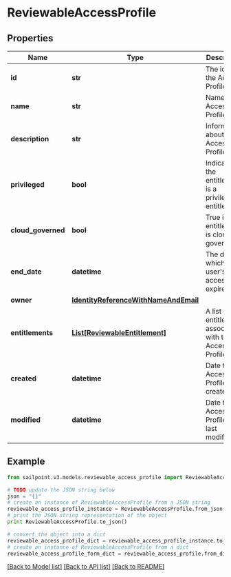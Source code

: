 # ReviewableAccessProfile


## Properties

Name | Type | Description | Notes
------------ | ------------- | ------------- | -------------
**id** | **str** | The id of the Access Profile | [optional] 
**name** | **str** | Name of the Access Profile | [optional] 
**description** | **str** | Information about the Access Profile | [optional] 
**privileged** | **bool** | Indicates if the entitlement is a privileged entitlement | [optional] 
**cloud_governed** | **bool** | True if the entitlement is cloud governed | [optional] 
**end_date** | **datetime** | The date at which a user&#39;s access expires | [optional] 
**owner** | [**IdentityReferenceWithNameAndEmail**](IdentityReferenceWithNameAndEmail.md) |  | [optional] 
**entitlements** | [**List[ReviewableEntitlement]**](ReviewableEntitlement.md) | A list of entitlements associated with this Access Profile | [optional] 
**created** | **datetime** | Date the Access Profile was created. | [optional] 
**modified** | **datetime** | Date the Access Profile was last modified. | [optional] 

## Example

```python
from sailpoint.v3.models.reviewable_access_profile import ReviewableAccessProfile

# TODO update the JSON string below
json = "{}"
# create an instance of ReviewableAccessProfile from a JSON string
reviewable_access_profile_instance = ReviewableAccessProfile.from_json(json)
# print the JSON string representation of the object
print ReviewableAccessProfile.to_json()

# convert the object into a dict
reviewable_access_profile_dict = reviewable_access_profile_instance.to_dict()
# create an instance of ReviewableAccessProfile from a dict
reviewable_access_profile_form_dict = reviewable_access_profile.from_dict(reviewable_access_profile_dict)
```
[[Back to Model list]](../README.md#documentation-for-models) [[Back to API list]](../README.md#documentation-for-api-endpoints) [[Back to README]](../README.md)


